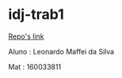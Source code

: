 # idj-trab1
[Repo's link](https://github.com/maffei2443/idj-trab/tree/t1)

Aluno : Leonardo Maffei da Silva

Mat : 160033811

